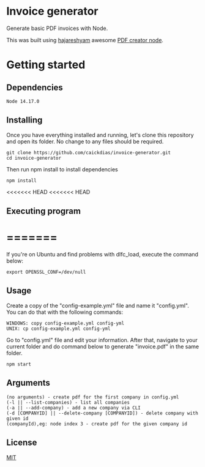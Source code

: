 # Invoice generator

Generate basic PDF invoices with Node.

This was built using [hajareshyam](https://github.com/hajareshyam) awesome [PDF creator node](https://github.com/hajareshyam/pdf-creator-node).

# Getting started

## Dependencies

```
Node 14.17.0
```

## Installing

Once you have everything installed and running, let's clone this repository and open its folder. No change to any files should be required.

```
git clone https://github.com/caickdias/invoice-generator.git
cd invoice-generator
```
Then run npm install to install dependencies

```
npm install
```

<<<<<<< HEAD
<<<<<<< HEAD
## Executing program
=======
=======
If you're on Ubuntu and find problems with dlfc_load, execute the command below:

```
export OPENSSL_CONF=/dev/null
```

## Usage

Create a copy of the "config-example.yml" file and name it "config.yml". You can do that with the following commands:

```
WINDOWS: copy config-example.yml config-yml
UNIX: cp config-example.yml config-yml
```

Go to "config.yml" file and edit your information. After that, navigate to your current folder and do command below to generate "invoice.pdf" in the same folder.

```
npm start
```

## Arguments

```
(no arguments) - create pdf for the first company in config.yml
(-l || --list-companies) - list all companies
(-a || --add-company) - add a new company via CLI
(-d [COMPANYID] || --delete-company [COMPANYID]) - delete company with given id
(companyId),eg: node index 3 - create pdf for the given company id
```

## License

[MIT](https://choosealicense.com/licenses/mit/)
